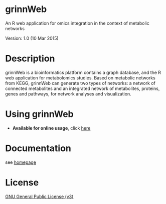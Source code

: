 grinnWeb
=========
An R web application for omics integration in the context of metabolic networks

Version: 1.0 (10 Mar 2015)

Description
=========
grinnWeb is a bioinformatics platform contains a graph database, and the R web application for metabolomics studies.
Based on metabolic networks from KEGG, grinnWeb can generate two types of networks: a network of connected metabolites and an integrated network of metabolites, proteins, genes and pathways, for network analyses and visualization.

Using grinnWeb
=========
* <b>Available for online usage</b>, click [here](http://grinn.genomecenter.ucdavis.edu/ocpu/user/kwanich/library/grinnWeb/www/)

Documentation
=========
see [homepage](http://kwanjeeraw.github.io/grinnWeb/)

License
=========
[GNU General Public License (v3)](https://github.com/kwanjeeraw/grinnWeb/blob/master/LICENSE)
